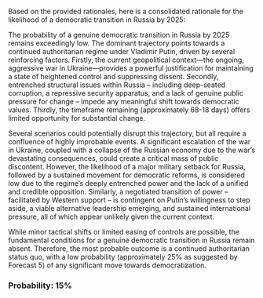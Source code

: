 Based on the provided rationales, here is a consolidated rationale for the likelihood of a democratic transition in Russia by 2025:

The probability of a genuine democratic transition in Russia by 2025 remains exceedingly low. The dominant trajectory points towards a continued authoritarian regime under Vladimir Putin, driven by several reinforcing factors. Firstly, the current geopolitical context—the ongoing, aggressive war in Ukraine—provides a powerful justification for maintaining a state of heightened control and suppressing dissent. Secondly, entrenched structural issues within Russia – including deep-seated corruption, a repressive security apparatus, and a lack of genuine public pressure for change – impede any meaningful shift towards democratic values. Thirdly, the timeframe remaining (approximately 68-18 days) offers limited opportunity for substantial change. 

Several scenarios could potentially disrupt this trajectory, but all require a confluence of highly improbable events. A significant escalation of the war in Ukraine, coupled with a collapse of the Russian economy due to the war’s devastating consequences, could create a critical mass of public discontent. However, the likelihood of a major military setback for Russia, followed by a sustained movement for democratic reforms, is considered low due to the regime’s deeply entrenched power and the lack of a unified and credible opposition. Similarly, a negotiated transition of power – facilitated by Western support – is contingent on Putin’s willingness to step aside, a viable alternative leadership emerging, and sustained international pressure, all of which appear unlikely given the current context. 

While minor tactical shifts or limited easing of controls are possible, the fundamental conditions for a genuine democratic transition in Russia remain absent. Therefore, the most probable outcome is a continued authoritarian status quo, with a low probability (approximately 25% as suggested by Forecast 5) of any significant move towards democratization.

### Probability: 15%